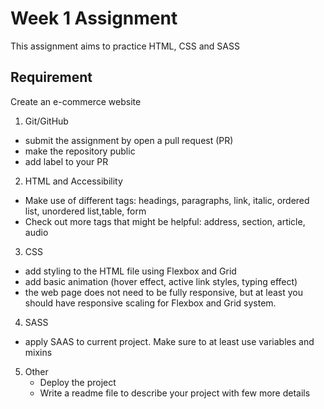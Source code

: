 # Week 1 Assignment

This assignment aims to practice HTML, CSS and SASS

## Requirement

Create an e-commerce website

1. Git/GitHub

- submit the assignment by open a pull request (PR)
- make the repository public
- add label to your PR

2. HTML and Accessibility

- Make use of different tags: headings, paragraphs, link, italic, ordered list, unordered list,table, form
- Check out more tags that might be helpful: address, section, article, audio

3. CSS

- add styling to the HTML file using Flexbox and Grid
- add basic animation (hover effect, active link styles, typing effect)
- the web page does not need to be fully responsive, but at least you should have responsive scaling for Flexbox and Grid system.

4. SASS

- apply SAAS to current project. Make sure to at least use variables and mixins

5. Other
   - Deploy the project
   - Write a readme file to describe your project with few more details
